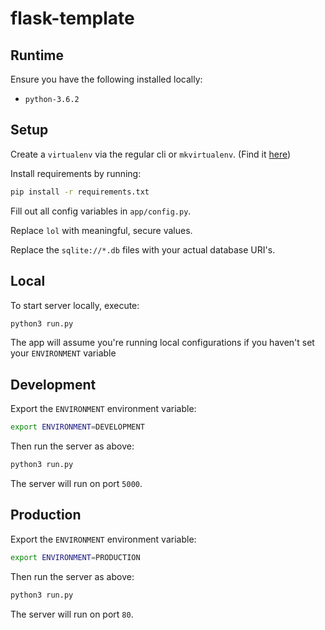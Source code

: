 # flask-template

## Runtime

Ensure you have the following installed locally:

* `python-3.6.2`

## Setup

Create a `virtualenv` via the regular cli or `mkvirtualenv`. (Find it [here](https://virtualenvwrapper.readthedocs.io/en/latest/))

Install requirements by running:

```bash
pip install -r requirements.txt
```

Fill out all config variables in `app/config.py`. 

Replace `lol` with meaningful, secure values.

Replace the `sqlite://*.db` files with your actual database URI's.

## Local

To start server locally, execute: 

```bash
python3 run.py
```

The app will assume you're running local configurations if you haven't set your `ENVIRONMENT` variable

## Development

Export the `ENVIRONMENT` environment variable:

```bash
export ENVIRONMENT=DEVELOPMENT
```

Then run the server as above:

```bash
python3 run.py
```

The server will run on port `5000`.

## Production

Export the `ENVIRONMENT` environment variable:

```bash
export ENVIRONMENT=PRODUCTION
```

Then run the server as above:

```bash
python3 run.py
```

The server will run on port `80`.
